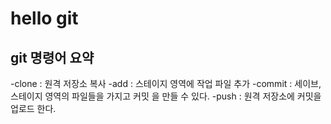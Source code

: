 # hello git

## git 명령어 요약

-clone : 원격 저장소 복사
-add : 스테이지 영역에 작업 파일 추가
-commit : 세이브, 스테이지 영역의 파일들을 가지고 커밋 을 만들 수 있다.
-push : 원격 저장소에 커밋을 업로드 한다.
